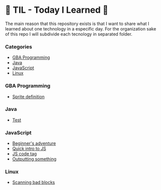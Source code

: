 # 📝 TIL - Today I Learned  📝

The main reason that this repository exists is that I want to share what I learned about one technology in a especific day.
For the organization sake of this repo I will subdivide each tecnology in separated folder.

### Categories 

- [GBA Programming](#GBA_Programming)
- [Java](#Java)
- [JavaScript](#JavaScript)
- [Linux](#Linux)

### GBA Programming 

- [Sprite definition](GBA_Programming/sprite-definition.md)

### Java

- [Test](Java/test.md)

### JavaScript

- [Beginner's adventure](JavaScript/beginner-adventure.md)
- [Quick intro to JS](JavaScript/intro.md)
- [JS code tag](JavaScript/js-tag.md)
- [Outputting something](JavaScript/hello-world.md)

### Linux

- [Scanning bad blocks](Linux/scanning-badblocks.md)
